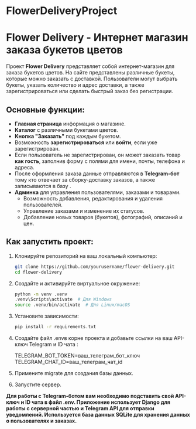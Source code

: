 # FlowerDeliveryProject
 
# Flower Delivery - Интернет магазин заказа букетов цветов

Проект **Flower Delivery** представляет собой интернет-магазин для заказа букетов цветов. На сайте представлены различные букеты, которые можно заказать с доставкой. Пользователи могут выбрать букеты, указать количество и адрес доставки, а также зарегистрироваться или сделать быстрый заказ без регистрации.

## Основные функции:
- **Главная страница**  информация о магазине.
- **Каталог** с различными букетами цветов.
- **Кнопка "Заказать"** под каждым букетом.
- Возможность **зарегистрироваться** или **войти**, если уже зарегистрирован.
- Если пользователь не зарегистрирован, он может заказать товар **как гость**, заполнив форму с полями для имени, почты, телефона и адреса.
- После оформления заказа данные отправляются в **Telegram-бот** тому кто отвечает за сборку-доставку заказов, а также записываются в базу .
- **Админка** для управления пользователями, заказами и товарами.
  - Возможность добавления, редактирования и удаления пользователей.
  - Управление заказами и изменение их статусов.
  - Добавление новых товаров (букетов), фотографий, описаний и цен.

## Как запустить проект:
1. Клонируйте репозиторий на ваш локальный компьютер:
   ```bash
   git clone https://github.com/yourusername/flower-delivery.git
   cd flower-delivery
2. Создайте и активируйте виртуальное окружение:
    ```bash
    python -m venv .venv
    .venv\Scripts\activate  # Для Windows
    source .venv/bin/activate  # Для Linux/macOS
3. Установите зависимости:
    ```bash
   pip install -r requirements.txt
4. Создайте файл .envв корне проекта и добавьте ссылки на ваш API-ключ Telegram и ID чата :
    
    TELEGRAM_BOT_TOKEN=ваш_телеграм_бот_ключ
    TELEGRAM_CHAT_ID=ваш_телеграм_чат_id
5. Примените migrate для создания базы данных.
6. Запустите сервер.


**Для работы с Telegram-ботом вам необходимо подставить свой API-ключ и ID чата в файл .env.
Приложение использует Django для работы с серверной частью и Telegram API для отправки уведомлений.
Используется база данных SQLite для хранения данных о пользователях и заказах.**